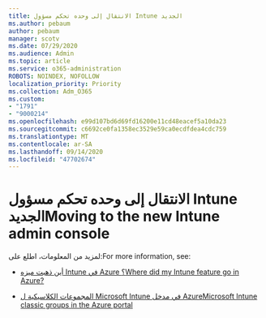 ```yaml
---
title: الانتقال إلى وحده تحكم مسؤول Intune الجديد
ms.author: pebaum
author: pebaum
manager: scotv
ms.date: 07/29/2020
ms.audience: Admin
ms.topic: article
ms.service: o365-administration
ROBOTS: NOINDEX, NOFOLLOW
localization_priority: Priority
ms.collection: Adm_O365
ms.custom:
- "1791"
- "9000214"
ms.openlocfilehash: e99d107bd6d69fd16200e11cd48eacef5a10da23
ms.sourcegitcommit: c6692ce0fa1358ec3529e59ca0ecdfdea4cdc759
ms.translationtype: MT
ms.contentlocale: ar-SA
ms.lasthandoff: 09/14/2020
ms.locfileid: "47702674"
---
```

# <a name="moving-to-the-new-intune-admin-console"></a><span data-ttu-id="79575-102">الانتقال إلى وحده تحكم مسؤول Intune الجديد</span><span class="sxs-lookup"><span data-stu-id="79575-102">Moving to the new Intune admin console</span></span>

<span data-ttu-id="79575-103">لمزيد من المعلومات، اطلع على:</span><span class="sxs-lookup"><span data-stu-id="79575-103">For more information, see:</span></span>

- [<span data-ttu-id="79575-104">أين ذهبت ميزه Intune في Azure ؟</span><span class="sxs-lookup"><span data-stu-id="79575-104">Where did my Intune feature go in Azure?</span></span>](https://docs.microsoft.com/intune/ui-changes)

- [<span data-ttu-id="79575-105">المجموعات الكلاسيكية ل Microsoft Intune في مدخل Azure</span><span class="sxs-lookup"><span data-stu-id="79575-105">Microsoft Intune classic groups in the Azure portal</span></span>](https://docs.microsoft.com/intune/groups-get-started)